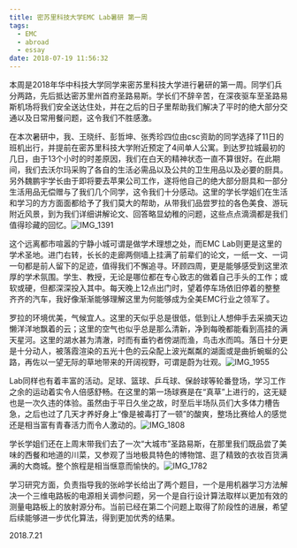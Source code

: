 ```yaml
---
title: 密苏里科技大学EMC Lab暑研 第一周
tags:
  - EMC
  - abroad
  - essay
date: 2018-07-19 11:56:32
---
```


本周是2018年华中科技大学同学来密苏里科技大学进行暑研的第一周。同学们兵分两路，先后抵达密苏里州首府圣路易斯。学长们不辞辛苦，在深夜驱车至圣路易斯机场将我们安全送达住处，并在之后的日子里帮助我们解决了平时的绝大部分交通以及日常用餐问题，这令我们不胜感激。

在本次暑研中，我、王晓纤、彭哲坤、张秀珍四位由csc资助的同学选择了11日的班机出行，并提前在密苏里科技大学附近预定了4间单人公寓。到达罗拉城最初的几日，由于13个小时的时差原因，我们在白天的精神状态一直不算很好。在此期间，我们去沃尔玛采购了各自的生活必需品以及公共的卫生用品以及必要的厨具。另外魏鹏宇学长由于即将要去苹果公司工作，遂将他自己的绝大部分厨具和一部分生活用品无偿赠与了我们几个同学，这令我们十分感动。这里的学长学姐们在生活和学习的方方面面都给予了我们莫大的帮助，从带我们品尝罗拉的各色美食、游玩附近风景，到为我们详细讲解论文、回答略显幼稚的问题，这些点点滴滴都是我们值得珍藏的回忆。![IMG_1391](006tNc79ly1fthxanudkqj31kw23vx6r.jpg)

这个远离都市喧嚣的宁静小城可谓是做学术理想之处，而EMC Lab则更是这里的学术圣地。进门右转，长长的走廊两侧墙上挂满了前辈们的论文，一纸一文、一词一句都是前人留下的足迹，值得我们不懈追寻。环顾四周，更是能够感受到这里浓厚的学术氛围。学生、教授，无论是哪位都在专心致志的做着自己手头的工作；或软或硬，但都深深投入其中。每天晚上12点出门时，望着停车场依旧停着的整整齐齐的汽车，我好像渐渐能够理解这里为何能够成为全美EMC行业之领军了。

罗拉的环境优美，气候宜人。这里的天似乎总是很低，低到让人想伸手去采摘天边懒洋洋地飘着的云；这里的空气也似乎总是那么清新，净到每晚都能看到高挂的满天星河。这里的湖水甚为清澈，时而有垂钓者傍湖而渔，鸟击水而鸣。落日十分更是十分动人，被落霞渲染的五光十色的云朵配上波光粼粼的湖面或是曲折蜿蜒的公路，再佐以一望无际的草地带来的开阔视野，可谓是蔚为壮观。![IMG_1955](006tNc79ly1fthxbh1shvj31kw16o4qq.jpg)

Lab同样也有着丰富的活动。足球、篮球、乒乓球、保龄球等轮番登场，学习工作之余的运动着实令人倍感舒畅。在这里的第一场球赛是在“真草”上进行的，这无疑也是一次久违的体验。虽然由于平日久坐之故，时至后半场队员们大多体力槽告急，之后也过了几天才养好身上“像是被毒打了一顿”的酸爽，整场比赛给人的感觉还是相当富有青春活力而令人激动的。![IMG_1808](006tNc79ly1fthxb423dtj31kw16okjm.jpg)

学长学姐们还在上周末带我们去了一次“大城市”圣路易斯，在那里我们既品尝了美味的西餐和地道的川菜，又参观了当地极具特色的博物馆、逛了精致的衣妆百货满满的大商城。整个旅程是相当惬意而愉快的。![IMG_1782](006tNc79ly1fthxbx6pf8j31kw16o1l2.jpg)

学习研究方面，负责指导我的张岭学长给出了两个题目，一个是用机器学习方法解决一个三维电路板的电源相关调参问题，另一个是自行设计算法取样以更加有效的测量电路板上的放射源分布。当前已经在第二个问题上取得了阶段性的进展，希望后续能够进一步优化算法，得到更加优秀的结果。

2018.7.21